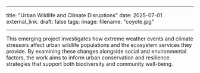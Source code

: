 
---
title: "Urban Wildlife and Climate Disruptions"
date: 2025-07-01
external_link: 
draft: false
tags:
image: 
  filename: "coyote.jpg"

---

This emerging project investigates how extreme weather events and climate stressors affect urban wildlife populations and the ecosystem services they provide. By examining these changes alongside social and environmental factors, the work aims to inform urban conservation and resilience strategies that support both biodiversity and community well-being.

<!--more-->

